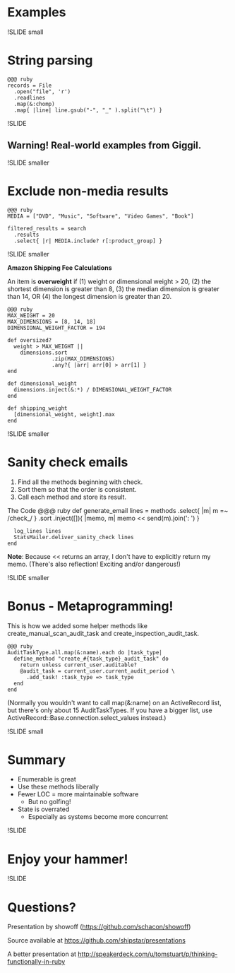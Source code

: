 # Examples #

!SLIDE small

# String parsing

    @@@ ruby
    records = File
      .open("file", 'r')
      .readlines
      .map(&:chomp)
      .map{ |line| line.gsub("-", "_" ).split("\t") }

!SLIDE

## Warning! Real-world examples from Giggil.

!SLIDE smaller

# Exclude non-media results

    @@@ ruby
    MEDIA = ["DVD", "Music", "Software", "Video Games", "Book"]
    
    filtered_results = search
      .results
      .select{ |r| MEDIA.include? r[:product_group] }

!SLIDE smaller

**Amazon Shipping Fee Calculations**

An item is **overweight** if (1) weight or dimensional weight > 20, (2) the shortest dimension is greater than 8, (3) the median dimension is greater than 14, OR (4) the longest dimension is greater than 20.

    @@@ ruby
    MAX_WEIGHT = 20
    MAX_DIMENSIONS = [8, 14, 18]
    DIMENSIONAL_WEIGHT_FACTOR = 194

    def oversized?
      weight > MAX_WEIGHT ||
        dimensions.sort
                  .zip(MAX_DIMENSIONS)
                  .any?{ |arr| arr[0] > arr[1] }
    end

    def dimensional_weight
      dimensions.inject(&:*) / DIMENSIONAL_WEIGHT_FACTOR
    end

    def shipping_weight
      [dimensional_weight, weight].max
    end

!SLIDE smaller

# Sanity check emails

1. Find all the methods beginning with check.
2. Sort them so that the order is consistent.
3. Call each method and store its result.

The Code
    @@@ ruby
    def generate_email
      lines = methods
        .select{ |m| m =~ /check_/ }
        .sort
        .inject([]){ |memo, m| memo << send(m).join(': ') }

      log_lines lines
      StatsMailer.deliver_sanity_check lines
    end

__Note__: Because << returns an array, I don't have to explicitly return my memo. (There's also reflection! Exciting and/or dangerous!)

!SLIDE smaller

# Bonus - Metaprogramming!

This is how we added some helper methods like create\_manual\_scan\_audit\_task and create\_inspection\_audit\_task.

    @@@ ruby
    AuditTaskType.all.map(&:name).each do |task_type|
      define_method "create_#{task_type}_audit_task" do
        return unless current_user.auditable?
        @audit_task = current_user.current_audit_period \
          .add_task! :task_type => task_type
      end
    end

(Normally you wouldn't want to call map(&:name) on an ActiveRecord list, but there's only about 15 AuditTaskTypes. If you have a bigger list, use ActiveRecord::Base.connection.select_values instead.)  

!SLIDE small

# Summary

* Enumerable is great
* Use these methods liberally
* Fewer LOC = more maintainable software
  * But no golfing!
* State is overrated
  * Especially as systems become more concurrent

!SLIDE

# Enjoy your hammer!

!SLIDE

# Questions?

Presentation by showoff (<https://github.com/schacon/showoff>)

Source available at <https://github.com/shipstar/presentations>

A better presentation at <http://speakerdeck.com/u/tomstuart/p/thinking-functionally-in-ruby>